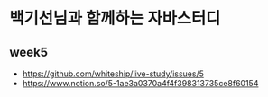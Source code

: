 # 백기선님과 함께하는 자바스터디
## week5
- https://github.com/whiteship/live-study/issues/5
- https://www.notion.so/5-1ae3a0370a4f4f398313735ce8f60154